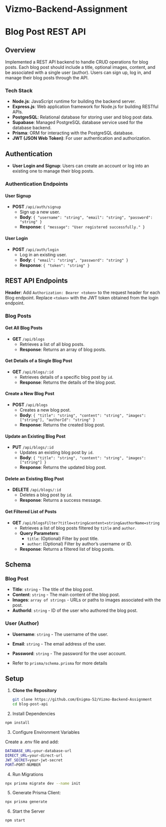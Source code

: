 # Vizmo-Backend-Assignment

# Blog Post REST API

## Overview

Implemented a REST API backend to handle CRUD operations for blog posts. Each blog post should include a title, optional images, content, and be associated with a single user (author). Users can sign up, log in, and manage their blog posts through the API.

### Tech Stack

- **Node.js**: JavaScript runtime for building the backend server.
- **Express.js**: Web application framework for Node.js for building RESTful APIs.
- **PostgreSQL**: Relational database for storing user and blog post data.
- **Supabase**: Managed PostgreSQL database service used for the database backend.
- **Prisma**: ORM for interacting with the PostgreSQL database.
- **JWT (JSON Web Token)**: For user authentication and authorization.

## Authentication

- **User Login and Signup**: Users can create an account or log into an existing one to manage their blog posts.

### Authentication Endpoints

#### User Signup

- **POST** `/api/auth/signup`
  - Sign up a new user.
  - **Body**: `{ "username": "string", "email": "string", "password": "string" }`
  - **Response**: `{ "message": "User registered successfully." }`

#### User Login

- **POST** `/api/auth/login`
  - Log in an existing user.
  - **Body**: `{ "email": "string", "password": "string" }`
  - **Response**: `{ "token": "string" }`

## REST API Endpoints

**Header**: Add `Authorization: Bearer <token>` to the request header for each Blog endpoint. Replace `<token>` with the JWT token obtained from the login endpoint.

### Blog Posts

#### Get All Blog Posts

- **GET** `/api/blogs`
  - Retrieves a list of all blog posts.
  - **Response**: Returns an array of blog posts.

#### Get Details of a Single Blog Post

- **GET** `/api/blogs/:id`
  - Retrieves details of a specific blog post by `id`.
  - **Response**: Returns the details of the blog post.

#### Create a New Blog Post

- **POST** `/api/blogs`
  - Creates a new blog post.
  - **Body**: `{ "title": "string", "content": "string", "images": ["string"], "authorId": "string" }`
  - **Response**: Returns the created blog post.

#### Update an Existing Blog Post

- **PUT** `/api/blogs/:id`
  - Updates an existing blog post by `id`.
  - **Body**: `{ "title": "string", "content": "string", "images": ["string"] }`
  - **Response**: Returns the updated blog post.

#### Delete an Existing Blog Post

- **DELETE** `/api/blogs/:id`
  - Deletes a blog post by `id`.
  - **Response**: Returns a success message.

#### Get Filtered List of Posts

- **GET** `/api/blogsFilter?title=string&content=string&authorName=string`
  - Retrieves a list of blog posts filtered by `title` and `author`.
  - **Query Parameters**:
    - `title`: (Optional) Filter by post title.
    - `author`: (Optional) Filter by author’s username or ID.
  - **Response**: Returns a filtered list of blog posts.

## Schema

### Blog Post

- **Title**: `string` - The title of the blog post.
- **Content**: `string` - The main content of the blog post.
- **Images**: `array of strings` - URLs or paths to images associated with the post.
- **AuthorId**: `string` - ID of the user who authored the blog post.

### User (Author)

- **Username**: `string` - The username of the user.
- **Email**: `string` - The email address of the user.
- **Password**: `string` - The password for the user account.

- Refer to `prisma/schema.prisma` for more details

## Setup

1. **Clone the Repository**

   ```bash
   git clone https://github.com/Enigma-52/Vizmo-Backend-Assignment
   cd blog-post-api
   ```
2. Install Dependencies
  
  ```bash
  npm install
  ```

3. Configure Environment Variables

  Create a .env file and add:
  
  ```bash
  DATABASE_URL=your-database-url
  DIRECT_URL=your-direct-url
  JWT_SECRET=your-jwt-secret
  PORT=PORT-NUMBER
  ```

4. Run Migrations
  
  ```bash
  npx prisma migrate dev --name init
  ```
5. Generate Prisma Client:

```bash
npx prisma generate
```

6. Start the Server

```bash
npm start
```
